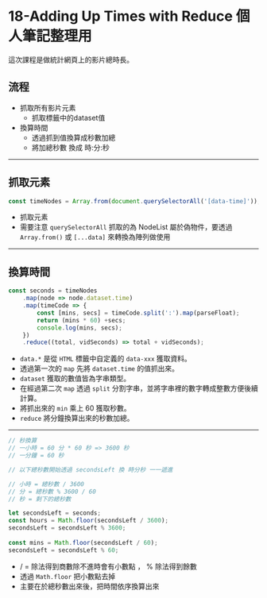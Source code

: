 # 18-Adding Up Times with Reduce 個人筆記整理用

這次課程是做統計網頁上的影片總時長。

## 流程
- 抓取所有影片元素
    - 抓取標籤中的dataset值
- 換算時間
    - 透過抓到值換算成秒數加總
    - 將加總秒數 換成 時:分:秒

---
## 抓取元素
```javascript
const timeNodes = Array.from(document.querySelectorAll('[data-time]'));
```
- 抓取元素
- 需要注意 `querySelectorAll` 抓取的為 NodeList 屬於偽物件，要透過 `Array.from()` 或 `[...data]` 來轉換為陣列做使用

---

## 換算時間

```javascript
const seconds = timeNodes
    .map(node => node.dataset.time)
    .map(timeCode => {
        const [mins, secs] = timeCode.split(':').map(parseFloat);
        return (mins * 60) +secs;
        console.log(mins, secs);
    })
    .reduce((total, vidSeconds) => total + vidSeconds);
```
- `data.*` 是從 `HTML` 標籤中自定義的 `data-xxx` 獲取資料。
- 透過第一次的 `map` 先將 `dataset.time` 的值抓出來。
- `dataset` 獲取的數值皆為字串類型。
- 在經過第二次 `map` 透過 `split` 分割字串，並將字串裡的數字轉成整數方便後續計算。
- 將抓出來的 `min` 乘上 60 獲取秒數。
- `reduce` 將分鐘換算出來的秒數加總。

---

```javascript
// 秒換算
// 一小時 = 60 分 * 60 秒 => 3600 秒
// 一分鐘 = 60 秒

// 以下總秒數開始透過 secondsLeft 換 時分秒 一一遞進

// 小時 = 總秒數 / 3600
// 分 = 總秒數 % 3600 / 60
// 秒 = 剩下的總秒數

let secondsLeft = seconds;
const hours = Math.floor(secondsLeft / 3600);
secondsLeft = secondsLeft % 3600;
                    
const mins = Math.floor(secondsLeft / 60);
secondsLeft = secondsLeft % 60;
```
- / = 除法得到商數除不進時會有小數點 ， % 除法得到餘數
- 透過 `Math.floor` 把小數點去掉
- 主要在於總秒數出來後，把時間依序換算出來

